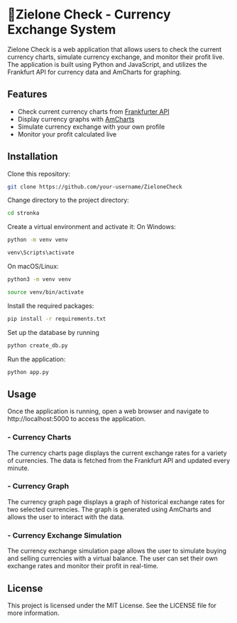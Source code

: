 # 💸Zielone Check - Currency Exchange System

Zielone Check is a web application that allows users to check the current currency charts, simulate currency exchange, and monitor their profit live. 
The application is built using Python and JavaScript, and utilizes the Frankfurt API for currency data and AmCharts for graphing.

## Features

- Check current currency charts from [Frankfurter API](https://www.frankfurter.app)
- Display currency graphs with [AmCharts](https://www.amcharts.com)
- Simulate currency exchange with your own profile
- Monitor your profit calculated live

## Installation
Clone this repository: 
``` bash
git clone https://github.com/your-username/ZieloneCheck
```
Change directory to the project directory:
``` bash
cd stronka
```
Create a virtual environment and activate it:
On Windows: 
``` bash
python -m venv venv
```
``` bash
venv\Scripts\activate
```
On macOS/Linux:
``` bash
python3 -m venv venv
```
``` bash
source venv/bin/activate
```
Install the required packages: 
``` bash
pip install -r requirements.txt
```
Set up the database by running 
``` bash
python create_db.py
```
Run the application: 
``` bash
python app.py
```

## Usage 
Once the application is running, open a web browser and navigate to http://localhost:5000 to access the application.

### - Currency Charts
The currency charts page displays the current exchange rates for a variety of currencies. The data is fetched from the Frankfurt API and updated every minute.

### - Currency Graph
The currency graph page displays a graph of historical exchange rates for two selected currencies. The graph is generated using AmCharts and allows the user to interact with the data.

### - Currency Exchange Simulation
The currency exchange simulation page allows the user to simulate buying and selling currencies with a virtual balance. The user can set their own exchange rates and monitor their profit in real-time.

## License
This project is licensed under the MIT License. See the LICENSE file for more information.
